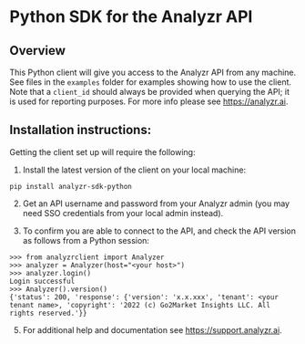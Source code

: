 # Python SDK for the Analyzr API

## Overview
This Python client will give you access to the Analyzr API from any machine. See files in the `examples` folder
for examples showing how to use the client. Note that a `client_id` should always be provided when querying the API; it is used for reporting purposes. For more info please see https://analyzr.ai.

## Installation instructions:
Getting the client set up will require the following:

1. Install the latest version of the client on your local machine:
```
pip install analyzr-sdk-python
```

2. Get an API username and password from your Analyzr admin (you may need SSO credentials from your local admin instead).

3. To confirm you are able to connect to the API, and check the API version
as follows from a Python session:
```
>>> from analyzrclient import Analyzer
>>> analyzer = Analyzer(host="<your host>")
>>> analyzer.login()
Login successful
>>> Analyzer().version()
{'status': 200, 'response': {'version': 'x.x.xxx', 'tenant': <your tenant name>, 'copyright': '2022 (c) Go2Market Insights LLC. All rights reserved.'}}
```

5. For additional help and documentation see https://support.analyzr.ai.
